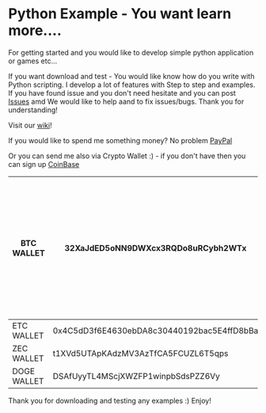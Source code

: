 # Python Example - You want learn more....
For getting started and you would like to develop simple python application or games etc...

If you want download and test - You would like know how do you write with Python scripting. I develop a lot of features with Step to step and examples. If you have found issue and you don't need hesitate and you can post [Issues](https://github.com/DeafMan1983/PythonExamples/issues) amd We would like to help aand to fix issues/bugs. Thank you for understanding!

Visit our [wiki](https://github.com/DeafMan1983/PythonExamples/wiki)!

If you would like to spend me something money? No problem 
[PayPal](https://www.paypal.com/pools/c/8HJpPAIlnF.)

Or you can send me also via Crypto Wallet :) - if you don't have then you can sign up [CoinBase](https://www.coinbase.com/join/eckerv_d)

| BTC WALLET | 32XaJdED5oNN9DWXcx3RQDo8uRCybh2WTx | ( Note if BTC network takes longer then you should use other wallet address bottom ) | 
| ---------- | ---------------------------------- | ------------------------------------------------------------------------------ |
| ETC WALLET | 0x4C5dD3f6E4630ebDA8c30440192bac5E4ffD8bBa | 
| ZEC WALLET | t1XVd5UTApKAdzMV3AzTfCA5FCUZL6T5qps | 
| DOGE WALLET | DSAfUyyTL4MScjXWZFP1winpbSdsPZZ6Vy | 

Thank you for downloading and testing any examples :) Enjoy!
